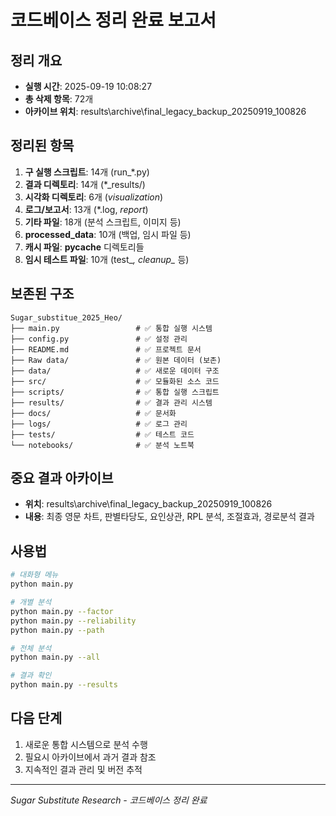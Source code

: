 # 코드베이스 정리 완료 보고서

## 정리 개요
- **실행 시간**: 2025-09-19 10:08:27
- **총 삭제 항목**: 72개
- **아카이브 위치**: results\archive\final_legacy_backup_20250919_100826

## 정리된 항목
1. **구 실행 스크립트**: 14개 (run_*.py)
2. **결과 디렉토리**: 14개 (*_results/)
3. **시각화 디렉토리**: 6개 (*_visualization_*)
4. **로그/보고서**: 13개 (*.log, *_report_*)
5. **기타 파일**: 18개 (분석 스크립트, 이미지 등)
6. **processed_data**: 10개 (백업, 임시 파일 등)
7. **캐시 파일**: __pycache__ 디렉토리들
8. **임시 테스트 파일**: 10개 (test_*, cleanup_* 등)

## 보존된 구조
```
Sugar_substitue_2025_Heo/
├── main.py                 # ✅ 통합 실행 시스템
├── config.py               # ✅ 설정 관리
├── README.md               # ✅ 프로젝트 문서
├── Raw data/               # ✅ 원본 데이터 (보존)
├── data/                   # ✅ 새로운 데이터 구조
├── src/                    # ✅ 모듈화된 소스 코드
├── scripts/                # ✅ 통합 실행 스크립트
├── results/                # ✅ 결과 관리 시스템
├── docs/                   # ✅ 문서화
├── logs/                   # ✅ 로그 관리
├── tests/                  # ✅ 테스트 코드
└── notebooks/              # ✅ 분석 노트북
```

## 중요 결과 아카이브
- **위치**: results\archive\final_legacy_backup_20250919_100826
- **내용**: 최종 영문 차트, 판별타당도, 요인상관, RPL 분석, 조절효과, 경로분석 결과

## 사용법
```bash
# 대화형 메뉴
python main.py

# 개별 분석
python main.py --factor
python main.py --reliability  
python main.py --path

# 전체 분석
python main.py --all

# 결과 확인
python main.py --results
```

## 다음 단계
1. 새로운 통합 시스템으로 분석 수행
2. 필요시 아카이브에서 과거 결과 참조
3. 지속적인 결과 관리 및 버전 추적

---
*Sugar Substitute Research - 코드베이스 정리 완료*
